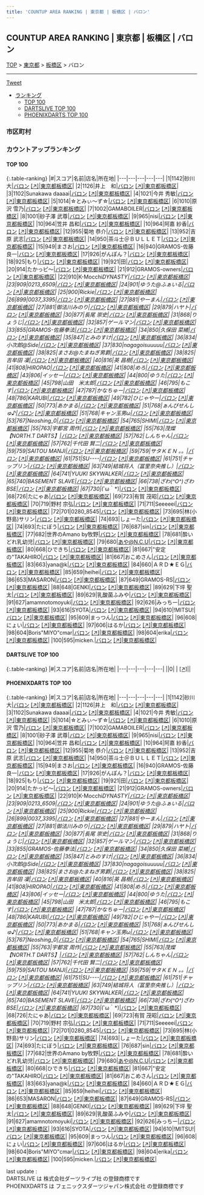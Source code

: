 ```yaml
---
title: 'COUNTUP AREA RANKING | 東京都 | 板橋区 | バロン'
---
```

## COUNTUP AREA RANKING | 東京都 | 板橋区 | バロン

[TOP](/darts/rank/) > [東京都](/darts/rank/東京都/) > [板橋区](/darts/rank/東京都/板橋区/) > バロン

___

<a href="https://twitter.com/share?ref_src=twsrc%5Etfw" data-text="COUNTUP AREA RANKING | 東京都板橋区バロン" class="twitter-share-button" data-hashtags="DARTSLIVE,PHOENIXDARTS,darts,ダーツ" data-show-count="false">Tweet</a>

* [ランキング](#カウントアップランキング)
    * [TOP 100](#top-100)
    * [DARTSLIVE TOP 100](#dartslive-top-100)
    * [PHOENIXDARTS TOP 100](#phoenixdarts-top-100)

### 市区町村

<ul>

</ul>

### カウントアップランキング

#### TOP 100



{:.table-ranking}
|#|スコア|名前|店名|所在地|
|---|---|---|---|---|
|1|1142|<span class="rank-name-pd"><span class="pro-icon-pd"></span>砂川 大</span>|<a href="/darts/rank/shops/9634.html">バロン</a> <a href="https://vs.phoenixdarts.com/jp/shop/shopDetailInfo/s_9634?s_seq=9634">[↗]</a>|<a href="/darts/rank/東京都/板橋区">東京都板橋区</a>|
|2|1126|<span class="rank-name-pd">井上　和</span>|<a href="/darts/rank/shops/9634.html">バロン</a> <a href="https://vs.phoenixdarts.com/jp/shop/shopDetailInfo/s_9634?s_seq=9634">[↗]</a>|<a href="/darts/rank/東京都/板橋区">東京都板橋区</a>|
|3|1102|<span class="rank-name-pd">Sunakawa daaaai</span>|<a href="/darts/rank/shops/9634.html">バロン</a> <a href="https://vs.phoenixdarts.com/jp/shop/shopDetailInfo/s_9634?s_seq=9634">[↗]</a>|<a href="/darts/rank/東京都/板橋区">東京都板橋区</a>|
|4|1021|<span class="rank-name-pd"><span class="pro-icon-pd"></span>今井 秀敏</span>|<a href="/darts/rank/shops/9634.html">バロン</a> <a href="https://vs.phoenixdarts.com/jp/shop/shopDetailInfo/s_9634?s_seq=9634">[↗]</a>|<a href="/darts/rank/東京都/板橋区">東京都板橋区</a>|
|5|1014|<span class="rank-name-pd">☆とみぃ～ず☆</span>|<a href="/darts/rank/shops/9634.html">バロン</a> <a href="https://vs.phoenixdarts.com/jp/shop/shopDetailInfo/s_9634?s_seq=9634">[↗]</a>|<a href="/darts/rank/東京都/板橋区">東京都板橋区</a>|
|6|1010|<span class="rank-name-pd"><span class="pro-icon-pd"></span>原沢 雪乃</span>|<a href="/darts/rank/shops/9634.html">バロン</a> <a href="https://vs.phoenixdarts.com/jp/shop/shopDetailInfo/s_9634?s_seq=9634">[↗]</a>|<a href="/darts/rank/東京都/板橋区">東京都板橋区</a>|
|7|1002|<span class="rank-name-pd">GAMABOILER</span>|<a href="/darts/rank/shops/9634.html">バロン</a> <a href="https://vs.phoenixdarts.com/jp/shop/shopDetailInfo/s_9634?s_seq=9634">[↗]</a>|<a href="/darts/rank/東京都/板橋区">東京都板橋区</a>|
|8|1001|<span class="rank-name-pd"><span class="pro-icon-pd"></span>砂子澤 武尊</span>|<a href="/darts/rank/shops/9634.html">バロン</a> <a href="https://vs.phoenixdarts.com/jp/shop/shopDetailInfo/s_9634?s_seq=9634">[↗]</a>|<a href="/darts/rank/東京都/板橋区">東京都板橋区</a>|
|9|965|<span class="rank-name-pd">nisi</span>|<a href="/darts/rank/shops/9634.html">バロン</a> <a href="https://vs.phoenixdarts.com/jp/shop/shopDetailInfo/s_9634?s_seq=9634">[↗]</a>|<a href="/darts/rank/東京都/板橋区">東京都板橋区</a>|
|10|964|<span class="rank-name-pd"><span class="pro-icon-pd"></span>笠井 昌和</span>|<a href="/darts/rank/shops/9634.html">バロン</a> <a href="https://vs.phoenixdarts.com/jp/shop/shopDetailInfo/s_9634?s_seq=9634">[↗]</a>|<a href="/darts/rank/東京都/板橋区">東京都板橋区</a>|
|10|964|<span class="rank-name-pd"><span class="pro-icon-pd"></span>阿嘉 紗香</span>|<a href="/darts/rank/shops/9634.html">バロン</a> <a href="https://vs.phoenixdarts.com/jp/shop/shopDetailInfo/s_9634?s_seq=9634">[↗]</a>|<a href="/darts/rank/東京都/板橋区">東京都板橋区</a>|
|12|955|<span class="rank-name-pd"><span class="pro-icon-pd"></span>菊地 恭介</span>|<a href="/darts/rank/shops/9634.html">バロン</a> <a href="https://vs.phoenixdarts.com/jp/shop/shopDetailInfo/s_9634?s_seq=9634">[↗]</a>|<a href="/darts/rank/東京都/板橋区">東京都板橋区</a>|
|13|952|<span class="rank-name-pd">吉原 武志</span>|<a href="/darts/rank/shops/9634.html">バロン</a> <a href="https://vs.phoenixdarts.com/jp/shop/shopDetailInfo/s_9634?s_seq=9634">[↗]</a>|<a href="/darts/rank/東京都/板橋区">東京都板橋区</a>|
|14|950|<span class="rank-name-pd">茶斗士＠ＢＵＬＬＥＴ</span>|<a href="/darts/rank/shops/9634.html">バロン</a> <a href="https://vs.phoenixdarts.com/jp/shop/shopDetailInfo/s_9634?s_seq=9634">[↗]</a>|<a href="/darts/rank/東京都/板橋区">東京都板橋区</a>|
|15|949|<span class="rank-name-pd">まさお</span>|<a href="/darts/rank/shops/9634.html">バロン</a> <a href="https://vs.phoenixdarts.com/jp/shop/shopDetailInfo/s_9634?s_seq=9634">[↗]</a>|<a href="/darts/rank/東京都/板橋区">東京都板橋区</a>|
|16|940|<span class="rank-name-pd">GRAMOS-佐藤良一</span>|<a href="/darts/rank/shops/9634.html">バロン</a> <a href="https://vs.phoenixdarts.com/jp/shop/shopDetailInfo/s_9634?s_seq=9634">[↗]</a>|<a href="/darts/rank/東京都/板橋区">東京都板橋区</a>|
|17|926|<span class="rank-name-pd">がんぽん？</span>|<a href="/darts/rank/shops/9634.html">バロン</a> <a href="https://vs.phoenixdarts.com/jp/shop/shopDetailInfo/s_9634?s_seq=9634">[↗]</a>|<a href="/darts/rank/東京都/板橋区">東京都板橋区</a>|
|18|925|<span class="rank-name-pd">もり</span>|<a href="/darts/rank/shops/9634.html">バロン</a> <a href="https://vs.phoenixdarts.com/jp/shop/shopDetailInfo/s_9634?s_seq=9634">[↗]</a>|<a href="/darts/rank/東京都/板橋区">東京都板橋区</a>|
|19|921|<span class="rank-name-pd">田</span>|<a href="/darts/rank/shops/9634.html">バロン</a> <a href="https://vs.phoenixdarts.com/jp/shop/shopDetailInfo/s_9634?s_seq=9634">[↗]</a>|<a href="/darts/rank/東京都/板橋区">東京都板橋区</a>|
|20|914|<span class="rank-name-pd">たかっピ～</span>|<a href="/darts/rank/shops/9634.html">バロン</a> <a href="https://vs.phoenixdarts.com/jp/shop/shopDetailInfo/s_9634?s_seq=9634">[↗]</a>|<a href="/darts/rank/東京都/板橋区">東京都板橋区</a>|
|21|912|<span class="rank-name-pd">GRAMOS-owners</span>|<a href="/darts/rank/shops/9634.html">バロン</a> <a href="https://vs.phoenixdarts.com/jp/shop/shopDetailInfo/s_9634?s_seq=9634">[↗]</a>|<a href="/darts/rank/東京都/板橋区">東京都板橋区</a>|
|22|910|<span class="rank-name-pd">K-Mocchi*DYNASTY</span>|<a href="/darts/rank/shops/9634.html">バロン</a> <a href="https://vs.phoenixdarts.com/jp/shop/shopDetailInfo/s_9634?s_seq=9634">[↗]</a>|<a href="/darts/rank/東京都/板橋区">東京都板橋区</a>|
|23|909|<span class="rank-name-pd">0213_6509</span>|<a href="/darts/rank/shops/9634.html">バロン</a> <a href="https://vs.phoenixdarts.com/jp/shop/shopDetailInfo/s_9634?s_seq=9634">[↗]</a>|<a href="/darts/rank/東京都/板橋区">東京都板橋区</a>|
|24|901|<span class="rank-name-pd">ゆうた@ふぁいる</span>|<a href="/darts/rank/shops/9634.html">バロン</a> <a href="https://vs.phoenixdarts.com/jp/shop/shopDetailInfo/s_9634?s_seq=9634">[↗]</a>|<a href="/darts/rank/東京都/板橋区">東京都板橋区</a>|
|25|900|<span class="rank-name-pd">Rickie</span>|<a href="/darts/rank/shops/9634.html">バロン</a> <a href="https://vs.phoenixdarts.com/jp/shop/shopDetailInfo/s_9634?s_seq=9634">[↗]</a>|<a href="/darts/rank/東京都/板橋区">東京都板橋区</a>|
|26|899|<span class="rank-name-pd">0037_3395</span>|<a href="/darts/rank/shops/9634.html">バロン</a> <a href="https://vs.phoenixdarts.com/jp/shop/shopDetailInfo/s_9634?s_seq=9634">[↗]</a>|<a href="/darts/rank/東京都/板橋区">東京都板橋区</a>|
|27|881|<span class="rank-name-pd">やーまん</span>|<a href="/darts/rank/shops/9634.html">バロン</a> <a href="https://vs.phoenixdarts.com/jp/shop/shopDetailInfo/s_9634?s_seq=9634">[↗]</a>|<a href="/darts/rank/東京都/板橋区">東京都板橋区</a>|
|27|881|<span class="rank-name-pd">御法川みのり</span>|<a href="/darts/rank/shops/9634.html">バロン</a> <a href="https://vs.phoenixdarts.com/jp/shop/shopDetailInfo/s_9634?s_seq=9634">[↗]</a>|<a href="/darts/rank/東京都/板橋区">東京都板橋区</a>|
|29|879|<span class="rank-name-pd">ハヤト</span>|<a href="/darts/rank/shops/9634.html">バロン</a> <a href="https://vs.phoenixdarts.com/jp/shop/shopDetailInfo/s_9634?s_seq=9634">[↗]</a>|<a href="/darts/rank/東京都/板橋区">東京都板橋区</a>|
|30|877|<span class="rank-name-pd">長尾 崇史</span>|<a href="/darts/rank/shops/9634.html">バロン</a> <a href="https://vs.phoenixdarts.com/jp/shop/shopDetailInfo/s_9634?s_seq=9634">[↗]</a>|<a href="/darts/rank/東京都/板橋区">東京都板橋区</a>|
|31|868|<span class="rank-name-pd">りょうじ</span>|<a href="/darts/rank/shops/9634.html">バロン</a> <a href="https://vs.phoenixdarts.com/jp/shop/shopDetailInfo/s_9634?s_seq=9634">[↗]</a>|<a href="/darts/rank/東京都/板橋区">東京都板橋区</a>|
|32|857|<span class="rank-name-pd">ゲールマン</span>|<a href="/darts/rank/shops/9634.html">バロン</a> <a href="https://vs.phoenixdarts.com/jp/shop/shopDetailInfo/s_9634?s_seq=9634">[↗]</a>|<a href="/darts/rank/東京都/板橋区">東京都板橋区</a>|
|33|855|<span class="rank-name-pd">GRAMOS-佐藤拳法</span>|<a href="/darts/rank/shops/9634.html">バロン</a> <a href="https://vs.phoenixdarts.com/jp/shop/shopDetailInfo/s_9634?s_seq=9634">[↗]</a>|<a href="/darts/rank/東京都/板橋区">東京都板橋区</a>|
|34|850|<span class="rank-name-pd">久保田 菜緒</span>|<a href="/darts/rank/shops/9634.html">バロン</a> <a href="https://vs.phoenixdarts.com/jp/shop/shopDetailInfo/s_9634?s_seq=9634">[↗]</a>|<a href="/darts/rank/東京都/板橋区">東京都板橋区</a>|
|35|847|<span class="rank-name-pd">とみのすけ</span>|<a href="/darts/rank/shops/9634.html">バロン</a> <a href="https://vs.phoenixdarts.com/jp/shop/shopDetailInfo/s_9634?s_seq=9634">[↗]</a>|<a href="/darts/rank/東京都/板橋区">東京都板橋区</a>|
|36|834|<span class="rank-name-pd">小次郎@Side</span>|<a href="/darts/rank/shops/9634.html">バロン</a> <a href="https://vs.phoenixdarts.com/jp/shop/shopDetailInfo/s_9634?s_seq=9634">[↗]</a>|<a href="/darts/rank/東京都/板橋区">東京都板橋区</a>|
|37|830|<span class="rank-name-pd">nagagoisuuuuu</span>|<a href="/darts/rank/shops/9634.html">バロン</a> <a href="https://vs.phoenixdarts.com/jp/shop/shopDetailInfo/s_9634?s_seq=9634">[↗]</a>|<a href="/darts/rank/東京都/板橋区">東京都板橋区</a>|
|38|825|<span class="rank-name-pd">まさお@たまねぎ男爵</span>|<a href="/darts/rank/shops/9634.html">バロン</a> <a href="https://vs.phoenixdarts.com/jp/shop/shopDetailInfo/s_9634?s_seq=9634">[↗]</a>|<a href="/darts/rank/東京都/板橋区">東京都板橋区</a>|
|38|825|<span class="rank-name-pd"><span class="pro-icon-pd"></span>吉牟田 凜</span>|<a href="/darts/rank/shops/9634.html">バロン</a> <a href="https://vs.phoenixdarts.com/jp/shop/shopDetailInfo/s_9634?s_seq=9634">[↗]</a>|<a href="/darts/rank/東京都/板橋区">東京都板橋区</a>|
|40|816|<span class="rank-name-pd"><span class="pro-icon-pd"></span>英 昌樹</span>|<a href="/darts/rank/shops/9634.html">バロン</a> <a href="https://vs.phoenixdarts.com/jp/shop/shopDetailInfo/s_9634?s_seq=9634">[↗]</a>|<a href="/darts/rank/東京都/板橋区">東京都板橋区</a>|
|41|808|<span class="rank-name-pd">HIROPAO</span>|<a href="/darts/rank/shops/9634.html">バロン</a> <a href="https://vs.phoenixdarts.com/jp/shop/shopDetailInfo/s_9634?s_seq=9634">[↗]</a>|<a href="/darts/rank/東京都/板橋区">東京都板橋区</a>|
|41|808|<span class="rank-name-pd">めろ</span>|<a href="/darts/rank/shops/9634.html">バロン</a> <a href="https://vs.phoenixdarts.com/jp/shop/shopDetailInfo/s_9634?s_seq=9634">[↗]</a>|<a href="/darts/rank/東京都/板橋区">東京都板橋区</a>|
|43|806|<span class="rank-name-pd">イッセー</span>|<a href="/darts/rank/shops/9634.html">バロン</a> <a href="https://vs.phoenixdarts.com/jp/shop/shopDetailInfo/s_9634?s_seq=9634">[↗]</a>|<a href="/darts/rank/東京都/板橋区">東京都板橋区</a>|
|44|800|<span class="rank-name-pd">ゆうた</span>|<a href="/darts/rank/shops/9634.html">バロン</a> <a href="https://vs.phoenixdarts.com/jp/shop/shopDetailInfo/s_9634?s_seq=9634">[↗]</a>|<a href="/darts/rank/東京都/板橋区">東京都板橋区</a>|
|45|798|<span class="rank-name-pd">山田　米太郎</span>|<a href="/darts/rank/shops/9634.html">バロン</a> <a href="https://vs.phoenixdarts.com/jp/shop/shopDetailInfo/s_9634?s_seq=9634">[↗]</a>|<a href="/darts/rank/東京都/板橋区">東京都板橋区</a>|
|46|795|<span class="rank-name-pd">もこす</span>|<a href="/darts/rank/shops/9634.html">バロン</a> <a href="https://vs.phoenixdarts.com/jp/shop/shopDetailInfo/s_9634?s_seq=9634">[↗]</a>|<a href="/darts/rank/東京都/板橋区">東京都板橋区</a>|
|47|787|<span class="rank-name-pd">かなちゅー</span>|<a href="/darts/rank/shops/9634.html">バロン</a> <a href="https://vs.phoenixdarts.com/jp/shop/shopDetailInfo/s_9634?s_seq=9634">[↗]</a>|<a href="/darts/rank/東京都/板橋区">東京都板橋区</a>|
|48|786|<span class="rank-name-pd">KARUBI</span>|<a href="/darts/rank/shops/9634.html">バロン</a> <a href="https://vs.phoenixdarts.com/jp/shop/shopDetailInfo/s_9634?s_seq=9634">[↗]</a>|<a href="/darts/rank/東京都/板橋区">東京都板橋区</a>|
|49|782|<span class="rank-name-pd">ひじゃやー</span>|<a href="/darts/rank/shops/9634.html">バロン</a> <a href="https://vs.phoenixdarts.com/jp/shop/shopDetailInfo/s_9634?s_seq=9634">[↗]</a>|<a href="/darts/rank/東京都/板橋区">東京都板橋区</a>|
|50|773|<span class="rank-name-pd">あかまる</span>|<a href="/darts/rank/shops/9634.html">バロン</a> <a href="https://vs.phoenixdarts.com/jp/shop/shopDetailInfo/s_9634?s_seq=9634">[↗]</a>|<a href="/darts/rank/東京都/板橋区">東京都板橋区</a>|
|51|768|<span class="rank-name-pd">ぁんぴせんしゅ♪</span>|<a href="/darts/rank/shops/9634.html">バロン</a> <a href="https://vs.phoenixdarts.com/jp/shop/shopDetailInfo/s_9634?s_seq=9634">[↗]</a>|<a href="/darts/rank/東京都/板橋区">東京都板橋区</a>|
|51|768|<span class="rank-name-pd">キャン玉男ω</span>|<a href="/darts/rank/shops/9634.html">バロン</a> <a href="https://vs.phoenixdarts.com/jp/shop/shopDetailInfo/s_9634?s_seq=9634">[↗]</a>|<a href="/darts/rank/東京都/板橋区">東京都板橋区</a>|
|53|767|<span class="rank-name-pd">Neoshing_0</span>|<a href="/darts/rank/shops/9634.html">バロン</a> <a href="https://vs.phoenixdarts.com/jp/shop/shopDetailInfo/s_9634?s_seq=9634">[↗]</a>|<a href="/darts/rank/東京都/板橋区">東京都板橋区</a>|
|54|765|<span class="rank-name-pd">SHIMI</span>|<a href="/darts/rank/shops/9634.html">バロン</a> <a href="https://vs.phoenixdarts.com/jp/shop/shopDetailInfo/s_9634?s_seq=9634">[↗]</a>|<a href="/darts/rank/東京都/板橋区">東京都板橋区</a>|
|55|763|<span class="rank-name-pd">宇都宮 周作</span>|<a href="/darts/rank/shops/9634.html">バロン</a> <a href="https://vs.phoenixdarts.com/jp/shop/shopDetailInfo/s_9634?s_seq=9634">[↗]</a>|<a href="/darts/rank/東京都/板橋区">東京都板橋区</a>|
|55|763|<span class="rank-name-pd">茂燦【NORTH.T DARTS】</span>|<a href="/darts/rank/shops/9634.html">バロン</a> <a href="https://vs.phoenixdarts.com/jp/shop/shopDetailInfo/s_9634?s_seq=9634">[↗]</a>|<a href="/darts/rank/東京都/板橋区">東京都板橋区</a>|
|57|762|<span class="rank-name-pd">しんちゃん</span>|<a href="/darts/rank/shops/9634.html">バロン</a> <a href="https://vs.phoenixdarts.com/jp/shop/shopDetailInfo/s_9634?s_seq=9634">[↗]</a>|<a href="/darts/rank/東京都/板橋区">東京都板橋区</a>|
|57|762|<span class="rank-name-pd">千代田 賢二</span>|<a href="/darts/rank/shops/9634.html">バロン</a> <a href="https://vs.phoenixdarts.com/jp/shop/shopDetailInfo/s_9634?s_seq=9634">[↗]</a>|<a href="/darts/rank/東京都/板橋区">東京都板橋区</a>|
|59|759|<span class="rank-name-pd">SAITOU MANJI</span>|<a href="/darts/rank/shops/9634.html">バロン</a> <a href="https://vs.phoenixdarts.com/jp/shop/shopDetailInfo/s_9634?s_seq=9634">[↗]</a>|<a href="/darts/rank/東京都/板橋区">東京都板橋区</a>|
|59|759|<span class="rank-name-pd">サタＫＥＮ 。。</span>|<a href="/darts/rank/shops/9634.html">バロン</a> <a href="https://vs.phoenixdarts.com/jp/shop/shopDetailInfo/s_9634?s_seq=9634">[↗]</a>|<a href="/darts/rank/東京都/板橋区">東京都板橋区</a>|
|61|751|<span class="rank-name-pd">SU----</span>|<a href="/darts/rank/shops/9634.html">バロン</a> <a href="https://vs.phoenixdarts.com/jp/shop/shopDetailInfo/s_9634?s_seq=9634">[↗]</a>|<a href="/darts/rank/東京都/板橋区">東京都板橋区</a>|
|61|751|<span class="rank-name-pd">チャップリン</span>|<a href="/darts/rank/shops/9634.html">バロン</a> <a href="https://vs.phoenixdarts.com/jp/shop/shopDetailInfo/s_9634?s_seq=9634">[↗]</a>|<a href="/darts/rank/東京都/板橋区">東京都板橋区</a>|
|63|749|<span class="rank-name-pd">結城将人（冨里奈央推し）</span>|<a href="/darts/rank/shops/9634.html">バロン</a> <a href="https://vs.phoenixdarts.com/jp/shop/shopDetailInfo/s_9634?s_seq=9634">[↗]</a>|<a href="/darts/rank/東京都/板橋区">東京都板橋区</a>|
|64|741|<span class="rank-name-pd">YUUKI SKYWALKER</span>|<a href="/darts/rank/shops/9634.html">バロン</a> <a href="https://vs.phoenixdarts.com/jp/shop/shopDetailInfo/s_9634?s_seq=9634">[↗]</a>|<a href="/darts/rank/東京都/板橋区">東京都板橋区</a>|
|65|740|<span class="rank-name-pd">BASEMENT SLAVE</span>|<a href="/darts/rank/shops/9634.html">バロン</a> <a href="https://vs.phoenixdarts.com/jp/shop/shopDetailInfo/s_9634?s_seq=9634">[↗]</a>|<a href="/darts/rank/東京都/板橋区">東京都板橋区</a>|
|66|738|<span class="rank-name-pd">ざわ(^O^)ざわBSE</span>|<a href="/darts/rank/shops/9634.html">バロン</a> <a href="https://vs.phoenixdarts.com/jp/shop/shopDetailInfo/s_9634?s_seq=9634">[↗]</a>|<a href="/darts/rank/東京都/板橋区">東京都板橋区</a>|
|67|730|<span class="rank-name-pd">(*´ω｀*)</span>|<a href="/darts/rank/shops/9634.html">バロン</a> <a href="https://vs.phoenixdarts.com/jp/shop/shopDetailInfo/s_9634?s_seq=9634">[↗]</a>|<a href="/darts/rank/東京都/板橋区">東京都板橋区</a>|
|68|726|<span class="rank-name-pd">たにゃあ</span>|<a href="/darts/rank/shops/9634.html">バロン</a> <a href="https://vs.phoenixdarts.com/jp/shop/shopDetailInfo/s_9634?s_seq=9634">[↗]</a>|<a href="/darts/rank/東京都/板橋区">東京都板橋区</a>|
|69|723|<span class="rank-name-pd">有賀 茂昭</span>|<a href="/darts/rank/shops/9634.html">バロン</a> <a href="https://vs.phoenixdarts.com/jp/shop/shopDetailInfo/s_9634?s_seq=9634">[↗]</a>|<a href="/darts/rank/東京都/板橋区">東京都板橋区</a>|
|70|719|<span class="rank-name-pd"><span class="pro-icon-pd"></span>野村 宗弘</span>|<a href="/darts/rank/shops/9634.html">バロン</a> <a href="https://vs.phoenixdarts.com/jp/shop/shopDetailInfo/s_9634?s_seq=9634">[↗]</a>|<a href="/darts/rank/東京都/板橋区">東京都板橋区</a>|
|71|711|<span class="rank-name-pd">Seeeeei</span>|<a href="/darts/rank/shops/9634.html">バロン</a> <a href="https://vs.phoenixdarts.com/jp/shop/shopDetailInfo/s_9634?s_seq=9634">[↗]</a>|<a href="/darts/rank/東京都/板橋区">東京都板橋区</a>|
|72|701|<span class="rank-name-pd">0280_8545</span>|<a href="/darts/rank/shops/9634.html">バロン</a> <a href="https://vs.phoenixdarts.com/jp/shop/shopDetailInfo/s_9634?s_seq=9634">[↗]</a>|<a href="/darts/rank/東京都/板橋区">東京都板橋区</a>|
|73|695|<span class="rank-name-pd">林(小野島)サリン</span>|<a href="/darts/rank/shops/9634.html">バロン</a> <a href="https://vs.phoenixdarts.com/jp/shop/shopDetailInfo/s_9634?s_seq=9634">[↗]</a>|<a href="/darts/rank/東京都/板橋区">東京都板橋区</a>|
|74|693|<span class="rank-name-pd">しょーた</span>|<a href="/darts/rank/shops/9634.html">バロン</a> <a href="https://vs.phoenixdarts.com/jp/shop/shopDetailInfo/s_9634?s_seq=9634">[↗]</a>|<a href="/darts/rank/東京都/板橋区">東京都板橋区</a>|
|74|693|<span class="rank-name-pd">たにぼう</span>|<a href="/darts/rank/shops/9634.html">バロン</a> <a href="https://vs.phoenixdarts.com/jp/shop/shopDetailInfo/s_9634?s_seq=9634">[↗]</a>|<a href="/darts/rank/東京都/板橋区">東京都板橋区</a>|
|76|687|<span class="rank-name-pd">sin</span>|<a href="/darts/rank/shops/9634.html">バロン</a> <a href="https://vs.phoenixdarts.com/jp/shop/shopDetailInfo/s_9634?s_seq=9634">[↗]</a>|<a href="/darts/rank/東京都/板橋区">東京都板橋区</a>|
|77|682|<span class="rank-name-pd">世界のAmano by牧野</span>|<a href="/darts/rank/shops/9634.html">バロン</a> <a href="https://vs.phoenixdarts.com/jp/shop/shopDetailInfo/s_9634?s_seq=9634">[↗]</a>|<a href="/darts/rank/東京都/板橋区">東京都板橋区</a>|
|78|681|<span class="rank-name-pd">酔いどれ乳幼児</span>|<a href="/darts/rank/shops/9634.html">バロン</a> <a href="https://vs.phoenixdarts.com/jp/shop/shopDetailInfo/s_9634?s_seq=9634">[↗]</a>|<a href="/darts/rank/東京都/板橋区">東京都板橋区</a>|
|79|680|<span class="rank-name-pd">あや@N.C.U</span>|<a href="/darts/rank/shops/9634.html">バロン</a> <a href="https://vs.phoenixdarts.com/jp/shop/shopDetailInfo/s_9634?s_seq=9634">[↗]</a>|<a href="/darts/rank/東京都/板橋区">東京都板橋区</a>|
|80|668|<span class="rank-name-pd">ひできち</span>|<a href="/darts/rank/shops/9634.html">バロン</a> <a href="https://vs.phoenixdarts.com/jp/shop/shopDetailInfo/s_9634?s_seq=9634">[↗]</a>|<a href="/darts/rank/東京都/板橋区">東京都板橋区</a>|
|81|667|<span class="rank-name-pd">&quot;安定の&quot;TAKAHIRO</span>|<a href="/darts/rank/shops/9634.html">バロン</a> <a href="https://vs.phoenixdarts.com/jp/shop/shopDetailInfo/s_9634?s_seq=9634">[↗]</a>|<a href="/darts/rank/東京都/板橋区">東京都板橋区</a>|
|81|667|<span class="rank-name-pd">おこめさん</span>|<a href="/darts/rank/shops/9634.html">バロン</a> <a href="https://vs.phoenixdarts.com/jp/shop/shopDetailInfo/s_9634?s_seq=9634">[↗]</a>|<a href="/darts/rank/東京都/板橋区">東京都板橋区</a>|
|83|663|<span class="rank-name-pd">yana@k</span>|<a href="/darts/rank/shops/9634.html">バロン</a> <a href="https://vs.phoenixdarts.com/jp/shop/shopDetailInfo/s_9634?s_seq=9634">[↗]</a>|<a href="/darts/rank/東京都/板橋区">東京都板橋区</a>|
|84|660|<span class="rank-name-pd">ＡＲＤ★ＥＧ</span>|<a href="/darts/rank/shops/9634.html">バロン</a> <a href="https://vs.phoenixdarts.com/jp/shop/shopDetailInfo/s_9634?s_seq=9634">[↗]</a>|<a href="/darts/rank/東京都/板橋区">東京都板橋区</a>|
|85|659|<span class="rank-name-pd">heihei</span>|<a href="/darts/rank/shops/9634.html">バロン</a> <a href="https://vs.phoenixdarts.com/jp/shop/shopDetailInfo/s_9634?s_seq=9634">[↗]</a>|<a href="/darts/rank/東京都/板橋区">東京都板橋区</a>|
|86|653|<span class="rank-name-pd">MASARON</span>|<a href="/darts/rank/shops/9634.html">バロン</a> <a href="https://vs.phoenixdarts.com/jp/shop/shopDetailInfo/s_9634?s_seq=9634">[↗]</a>|<a href="/darts/rank/東京都/板橋区">東京都板橋区</a>|
|87|649|<span class="rank-name-pd">GRAMOS-RS</span>|<a href="/darts/rank/shops/9634.html">バロン</a> <a href="https://vs.phoenixdarts.com/jp/shop/shopDetailInfo/s_9634?s_seq=9634">[↗]</a>|<a href="/darts/rank/東京都/板橋区">東京都板橋区</a>|
|88|648|<span class="rank-name-pd">GENKI</span>|<a href="/darts/rank/shops/9634.html">バロン</a> <a href="https://vs.phoenixdarts.com/jp/shop/shopDetailInfo/s_9634?s_seq=9634">[↗]</a>|<a href="/darts/rank/東京都/板橋区">東京都板橋区</a>|
|89|629|<span class="rank-name-pd"><span class="pro-icon-pd"></span>下坪 聖太</span>|<a href="/darts/rank/shops/9634.html">バロン</a> <a href="https://vs.phoenixdarts.com/jp/shop/shopDetailInfo/s_9634?s_seq=9634">[↗]</a>|<a href="/darts/rank/東京都/板橋区">東京都板橋区</a>|
|89|629|<span class="rank-name-pd">乳酸菌ふみや</span>|<a href="/darts/rank/shops/9634.html">バロン</a> <a href="https://vs.phoenixdarts.com/jp/shop/shopDetailInfo/s_9634?s_seq=9634">[↗]</a>|<a href="/darts/rank/東京都/板橋区">東京都板橋区</a>|
|91|627|<span class="rank-name-pd">amamnotomoyuki</span>|<a href="/darts/rank/shops/9634.html">バロン</a> <a href="https://vs.phoenixdarts.com/jp/shop/shopDetailInfo/s_9634?s_seq=9634">[↗]</a>|<a href="/darts/rank/東京都/板橋区">東京都板橋区</a>|
|92|626|<span class="rank-name-pd">みっちー</span>|<a href="/darts/rank/shops/9634.html">バロン</a> <a href="https://vs.phoenixdarts.com/jp/shop/shopDetailInfo/s_9634?s_seq=9634">[↗]</a>|<a href="/darts/rank/東京都/板橋区">東京都板橋区</a>|
|93|616|<span class="rank-name-pd">SYOTA</span>|<a href="/darts/rank/shops/9634.html">バロン</a> <a href="https://vs.phoenixdarts.com/jp/shop/shopDetailInfo/s_9634?s_seq=9634">[↗]</a>|<a href="/darts/rank/東京都/板橋区">東京都板橋区</a>|
|94|610|<span class="rank-name-pd">!MITSU!</span>|<a href="/darts/rank/shops/9634.html">バロン</a> <a href="https://vs.phoenixdarts.com/jp/shop/shopDetailInfo/s_9634?s_seq=9634">[↗]</a>|<a href="/darts/rank/東京都/板橋区">東京都板橋区</a>|
|95|609|<span class="rank-name-pd">まっつん</span>|<a href="/darts/rank/shops/9634.html">バロン</a> <a href="https://vs.phoenixdarts.com/jp/shop/shopDetailInfo/s_9634?s_seq=9634">[↗]</a>|<a href="/darts/rank/東京都/板橋区">東京都板橋区</a>|
|96|608|<span class="rank-name-pd">にょい</span>|<a href="/darts/rank/shops/9634.html">バロン</a> <a href="https://vs.phoenixdarts.com/jp/shop/shopDetailInfo/s_9634?s_seq=9634">[↗]</a>|<a href="/darts/rank/東京都/板橋区">東京都板橋区</a>|
|97|606|<span class="rank-name-pd">はるか</span>|<a href="/darts/rank/shops/9634.html">バロン</a> <a href="https://vs.phoenixdarts.com/jp/shop/shopDetailInfo/s_9634?s_seq=9634">[↗]</a>|<a href="/darts/rank/東京都/板橋区">東京都板橋区</a>|
|98|604|<span class="rank-name-pd">Boris&quot;MIYO&quot;cmar</span>|<a href="/darts/rank/shops/9634.html">バロン</a> <a href="https://vs.phoenixdarts.com/jp/shop/shopDetailInfo/s_9634?s_seq=9634">[↗]</a>|<a href="/darts/rank/東京都/板橋区">東京都板橋区</a>|
|98|604|<span class="rank-name-pd">erika</span>|<a href="/darts/rank/shops/9634.html">バロン</a> <a href="https://vs.phoenixdarts.com/jp/shop/shopDetailInfo/s_9634?s_seq=9634">[↗]</a>|<a href="/darts/rank/東京都/板橋区">東京都板橋区</a>|
|100|595|<span class="rank-name-pd">micken.</span>|<a href="/darts/rank/shops/9634.html">バロン</a> <a href="https://vs.phoenixdarts.com/jp/shop/shopDetailInfo/s_9634?s_seq=9634">[↗]</a>|<a href="/darts/rank/東京都/板橋区">東京都板橋区</a>|


#### DARTSLIVE TOP 100



{:.table-ranking}
|#|スコア|名前|店名|所在地|
|---|---|---|---|---|
||0|<span class="rank-name-dl"> </span>|<a href="/darts/rank/shops/.html"></a> <a href="">[↗]</a>|<a href="/darts/rank//"></a>|


#### PHOENIXDARTS TOP 100



{:.table-ranking}
|#|スコア|名前|店名|所在地|
|---|---|---|---|---|
|1|1142|<span class="rank-name-pd"><span class="pro-icon-pd"></span>砂川 大</span>|<a href="/darts/rank/shops/9634.html">バロン</a> <a href="https://vs.phoenixdarts.com/jp/shop/shopDetailInfo/s_9634?s_seq=9634">[↗]</a>|<a href="/darts/rank/東京都/板橋区">東京都板橋区</a>|
|2|1126|<span class="rank-name-pd">井上　和</span>|<a href="/darts/rank/shops/9634.html">バロン</a> <a href="https://vs.phoenixdarts.com/jp/shop/shopDetailInfo/s_9634?s_seq=9634">[↗]</a>|<a href="/darts/rank/東京都/板橋区">東京都板橋区</a>|
|3|1102|<span class="rank-name-pd">Sunakawa daaaai</span>|<a href="/darts/rank/shops/9634.html">バロン</a> <a href="https://vs.phoenixdarts.com/jp/shop/shopDetailInfo/s_9634?s_seq=9634">[↗]</a>|<a href="/darts/rank/東京都/板橋区">東京都板橋区</a>|
|4|1021|<span class="rank-name-pd"><span class="pro-icon-pd"></span>今井 秀敏</span>|<a href="/darts/rank/shops/9634.html">バロン</a> <a href="https://vs.phoenixdarts.com/jp/shop/shopDetailInfo/s_9634?s_seq=9634">[↗]</a>|<a href="/darts/rank/東京都/板橋区">東京都板橋区</a>|
|5|1014|<span class="rank-name-pd">☆とみぃ～ず☆</span>|<a href="/darts/rank/shops/9634.html">バロン</a> <a href="https://vs.phoenixdarts.com/jp/shop/shopDetailInfo/s_9634?s_seq=9634">[↗]</a>|<a href="/darts/rank/東京都/板橋区">東京都板橋区</a>|
|6|1010|<span class="rank-name-pd"><span class="pro-icon-pd"></span>原沢 雪乃</span>|<a href="/darts/rank/shops/9634.html">バロン</a> <a href="https://vs.phoenixdarts.com/jp/shop/shopDetailInfo/s_9634?s_seq=9634">[↗]</a>|<a href="/darts/rank/東京都/板橋区">東京都板橋区</a>|
|7|1002|<span class="rank-name-pd">GAMABOILER</span>|<a href="/darts/rank/shops/9634.html">バロン</a> <a href="https://vs.phoenixdarts.com/jp/shop/shopDetailInfo/s_9634?s_seq=9634">[↗]</a>|<a href="/darts/rank/東京都/板橋区">東京都板橋区</a>|
|8|1001|<span class="rank-name-pd"><span class="pro-icon-pd"></span>砂子澤 武尊</span>|<a href="/darts/rank/shops/9634.html">バロン</a> <a href="https://vs.phoenixdarts.com/jp/shop/shopDetailInfo/s_9634?s_seq=9634">[↗]</a>|<a href="/darts/rank/東京都/板橋区">東京都板橋区</a>|
|9|965|<span class="rank-name-pd">nisi</span>|<a href="/darts/rank/shops/9634.html">バロン</a> <a href="https://vs.phoenixdarts.com/jp/shop/shopDetailInfo/s_9634?s_seq=9634">[↗]</a>|<a href="/darts/rank/東京都/板橋区">東京都板橋区</a>|
|10|964|<span class="rank-name-pd"><span class="pro-icon-pd"></span>笠井 昌和</span>|<a href="/darts/rank/shops/9634.html">バロン</a> <a href="https://vs.phoenixdarts.com/jp/shop/shopDetailInfo/s_9634?s_seq=9634">[↗]</a>|<a href="/darts/rank/東京都/板橋区">東京都板橋区</a>|
|10|964|<span class="rank-name-pd"><span class="pro-icon-pd"></span>阿嘉 紗香</span>|<a href="/darts/rank/shops/9634.html">バロン</a> <a href="https://vs.phoenixdarts.com/jp/shop/shopDetailInfo/s_9634?s_seq=9634">[↗]</a>|<a href="/darts/rank/東京都/板橋区">東京都板橋区</a>|
|12|955|<span class="rank-name-pd"><span class="pro-icon-pd"></span>菊地 恭介</span>|<a href="/darts/rank/shops/9634.html">バロン</a> <a href="https://vs.phoenixdarts.com/jp/shop/shopDetailInfo/s_9634?s_seq=9634">[↗]</a>|<a href="/darts/rank/東京都/板橋区">東京都板橋区</a>|
|13|952|<span class="rank-name-pd">吉原 武志</span>|<a href="/darts/rank/shops/9634.html">バロン</a> <a href="https://vs.phoenixdarts.com/jp/shop/shopDetailInfo/s_9634?s_seq=9634">[↗]</a>|<a href="/darts/rank/東京都/板橋区">東京都板橋区</a>|
|14|950|<span class="rank-name-pd">茶斗士＠ＢＵＬＬＥＴ</span>|<a href="/darts/rank/shops/9634.html">バロン</a> <a href="https://vs.phoenixdarts.com/jp/shop/shopDetailInfo/s_9634?s_seq=9634">[↗]</a>|<a href="/darts/rank/東京都/板橋区">東京都板橋区</a>|
|15|949|<span class="rank-name-pd">まさお</span>|<a href="/darts/rank/shops/9634.html">バロン</a> <a href="https://vs.phoenixdarts.com/jp/shop/shopDetailInfo/s_9634?s_seq=9634">[↗]</a>|<a href="/darts/rank/東京都/板橋区">東京都板橋区</a>|
|16|940|<span class="rank-name-pd">GRAMOS-佐藤良一</span>|<a href="/darts/rank/shops/9634.html">バロン</a> <a href="https://vs.phoenixdarts.com/jp/shop/shopDetailInfo/s_9634?s_seq=9634">[↗]</a>|<a href="/darts/rank/東京都/板橋区">東京都板橋区</a>|
|17|926|<span class="rank-name-pd">がんぽん？</span>|<a href="/darts/rank/shops/9634.html">バロン</a> <a href="https://vs.phoenixdarts.com/jp/shop/shopDetailInfo/s_9634?s_seq=9634">[↗]</a>|<a href="/darts/rank/東京都/板橋区">東京都板橋区</a>|
|18|925|<span class="rank-name-pd">もり</span>|<a href="/darts/rank/shops/9634.html">バロン</a> <a href="https://vs.phoenixdarts.com/jp/shop/shopDetailInfo/s_9634?s_seq=9634">[↗]</a>|<a href="/darts/rank/東京都/板橋区">東京都板橋区</a>|
|19|921|<span class="rank-name-pd">田</span>|<a href="/darts/rank/shops/9634.html">バロン</a> <a href="https://vs.phoenixdarts.com/jp/shop/shopDetailInfo/s_9634?s_seq=9634">[↗]</a>|<a href="/darts/rank/東京都/板橋区">東京都板橋区</a>|
|20|914|<span class="rank-name-pd">たかっピ～</span>|<a href="/darts/rank/shops/9634.html">バロン</a> <a href="https://vs.phoenixdarts.com/jp/shop/shopDetailInfo/s_9634?s_seq=9634">[↗]</a>|<a href="/darts/rank/東京都/板橋区">東京都板橋区</a>|
|21|912|<span class="rank-name-pd">GRAMOS-owners</span>|<a href="/darts/rank/shops/9634.html">バロン</a> <a href="https://vs.phoenixdarts.com/jp/shop/shopDetailInfo/s_9634?s_seq=9634">[↗]</a>|<a href="/darts/rank/東京都/板橋区">東京都板橋区</a>|
|22|910|<span class="rank-name-pd">K-Mocchi*DYNASTY</span>|<a href="/darts/rank/shops/9634.html">バロン</a> <a href="https://vs.phoenixdarts.com/jp/shop/shopDetailInfo/s_9634?s_seq=9634">[↗]</a>|<a href="/darts/rank/東京都/板橋区">東京都板橋区</a>|
|23|909|<span class="rank-name-pd">0213_6509</span>|<a href="/darts/rank/shops/9634.html">バロン</a> <a href="https://vs.phoenixdarts.com/jp/shop/shopDetailInfo/s_9634?s_seq=9634">[↗]</a>|<a href="/darts/rank/東京都/板橋区">東京都板橋区</a>|
|24|901|<span class="rank-name-pd">ゆうた@ふぁいる</span>|<a href="/darts/rank/shops/9634.html">バロン</a> <a href="https://vs.phoenixdarts.com/jp/shop/shopDetailInfo/s_9634?s_seq=9634">[↗]</a>|<a href="/darts/rank/東京都/板橋区">東京都板橋区</a>|
|25|900|<span class="rank-name-pd">Rickie</span>|<a href="/darts/rank/shops/9634.html">バロン</a> <a href="https://vs.phoenixdarts.com/jp/shop/shopDetailInfo/s_9634?s_seq=9634">[↗]</a>|<a href="/darts/rank/東京都/板橋区">東京都板橋区</a>|
|26|899|<span class="rank-name-pd">0037_3395</span>|<a href="/darts/rank/shops/9634.html">バロン</a> <a href="https://vs.phoenixdarts.com/jp/shop/shopDetailInfo/s_9634?s_seq=9634">[↗]</a>|<a href="/darts/rank/東京都/板橋区">東京都板橋区</a>|
|27|881|<span class="rank-name-pd">やーまん</span>|<a href="/darts/rank/shops/9634.html">バロン</a> <a href="https://vs.phoenixdarts.com/jp/shop/shopDetailInfo/s_9634?s_seq=9634">[↗]</a>|<a href="/darts/rank/東京都/板橋区">東京都板橋区</a>|
|27|881|<span class="rank-name-pd">御法川みのり</span>|<a href="/darts/rank/shops/9634.html">バロン</a> <a href="https://vs.phoenixdarts.com/jp/shop/shopDetailInfo/s_9634?s_seq=9634">[↗]</a>|<a href="/darts/rank/東京都/板橋区">東京都板橋区</a>|
|29|879|<span class="rank-name-pd">ハヤト</span>|<a href="/darts/rank/shops/9634.html">バロン</a> <a href="https://vs.phoenixdarts.com/jp/shop/shopDetailInfo/s_9634?s_seq=9634">[↗]</a>|<a href="/darts/rank/東京都/板橋区">東京都板橋区</a>|
|30|877|<span class="rank-name-pd">長尾 崇史</span>|<a href="/darts/rank/shops/9634.html">バロン</a> <a href="https://vs.phoenixdarts.com/jp/shop/shopDetailInfo/s_9634?s_seq=9634">[↗]</a>|<a href="/darts/rank/東京都/板橋区">東京都板橋区</a>|
|31|868|<span class="rank-name-pd">りょうじ</span>|<a href="/darts/rank/shops/9634.html">バロン</a> <a href="https://vs.phoenixdarts.com/jp/shop/shopDetailInfo/s_9634?s_seq=9634">[↗]</a>|<a href="/darts/rank/東京都/板橋区">東京都板橋区</a>|
|32|857|<span class="rank-name-pd">ゲールマン</span>|<a href="/darts/rank/shops/9634.html">バロン</a> <a href="https://vs.phoenixdarts.com/jp/shop/shopDetailInfo/s_9634?s_seq=9634">[↗]</a>|<a href="/darts/rank/東京都/板橋区">東京都板橋区</a>|
|33|855|<span class="rank-name-pd">GRAMOS-佐藤拳法</span>|<a href="/darts/rank/shops/9634.html">バロン</a> <a href="https://vs.phoenixdarts.com/jp/shop/shopDetailInfo/s_9634?s_seq=9634">[↗]</a>|<a href="/darts/rank/東京都/板橋区">東京都板橋区</a>|
|34|850|<span class="rank-name-pd">久保田 菜緒</span>|<a href="/darts/rank/shops/9634.html">バロン</a> <a href="https://vs.phoenixdarts.com/jp/shop/shopDetailInfo/s_9634?s_seq=9634">[↗]</a>|<a href="/darts/rank/東京都/板橋区">東京都板橋区</a>|
|35|847|<span class="rank-name-pd">とみのすけ</span>|<a href="/darts/rank/shops/9634.html">バロン</a> <a href="https://vs.phoenixdarts.com/jp/shop/shopDetailInfo/s_9634?s_seq=9634">[↗]</a>|<a href="/darts/rank/東京都/板橋区">東京都板橋区</a>|
|36|834|<span class="rank-name-pd">小次郎@Side</span>|<a href="/darts/rank/shops/9634.html">バロン</a> <a href="https://vs.phoenixdarts.com/jp/shop/shopDetailInfo/s_9634?s_seq=9634">[↗]</a>|<a href="/darts/rank/東京都/板橋区">東京都板橋区</a>|
|37|830|<span class="rank-name-pd">nagagoisuuuuu</span>|<a href="/darts/rank/shops/9634.html">バロン</a> <a href="https://vs.phoenixdarts.com/jp/shop/shopDetailInfo/s_9634?s_seq=9634">[↗]</a>|<a href="/darts/rank/東京都/板橋区">東京都板橋区</a>|
|38|825|<span class="rank-name-pd">まさお@たまねぎ男爵</span>|<a href="/darts/rank/shops/9634.html">バロン</a> <a href="https://vs.phoenixdarts.com/jp/shop/shopDetailInfo/s_9634?s_seq=9634">[↗]</a>|<a href="/darts/rank/東京都/板橋区">東京都板橋区</a>|
|38|825|<span class="rank-name-pd"><span class="pro-icon-pd"></span>吉牟田 凜</span>|<a href="/darts/rank/shops/9634.html">バロン</a> <a href="https://vs.phoenixdarts.com/jp/shop/shopDetailInfo/s_9634?s_seq=9634">[↗]</a>|<a href="/darts/rank/東京都/板橋区">東京都板橋区</a>|
|40|816|<span class="rank-name-pd"><span class="pro-icon-pd"></span>英 昌樹</span>|<a href="/darts/rank/shops/9634.html">バロン</a> <a href="https://vs.phoenixdarts.com/jp/shop/shopDetailInfo/s_9634?s_seq=9634">[↗]</a>|<a href="/darts/rank/東京都/板橋区">東京都板橋区</a>|
|41|808|<span class="rank-name-pd">HIROPAO</span>|<a href="/darts/rank/shops/9634.html">バロン</a> <a href="https://vs.phoenixdarts.com/jp/shop/shopDetailInfo/s_9634?s_seq=9634">[↗]</a>|<a href="/darts/rank/東京都/板橋区">東京都板橋区</a>|
|41|808|<span class="rank-name-pd">めろ</span>|<a href="/darts/rank/shops/9634.html">バロン</a> <a href="https://vs.phoenixdarts.com/jp/shop/shopDetailInfo/s_9634?s_seq=9634">[↗]</a>|<a href="/darts/rank/東京都/板橋区">東京都板橋区</a>|
|43|806|<span class="rank-name-pd">イッセー</span>|<a href="/darts/rank/shops/9634.html">バロン</a> <a href="https://vs.phoenixdarts.com/jp/shop/shopDetailInfo/s_9634?s_seq=9634">[↗]</a>|<a href="/darts/rank/東京都/板橋区">東京都板橋区</a>|
|44|800|<span class="rank-name-pd">ゆうた</span>|<a href="/darts/rank/shops/9634.html">バロン</a> <a href="https://vs.phoenixdarts.com/jp/shop/shopDetailInfo/s_9634?s_seq=9634">[↗]</a>|<a href="/darts/rank/東京都/板橋区">東京都板橋区</a>|
|45|798|<span class="rank-name-pd">山田　米太郎</span>|<a href="/darts/rank/shops/9634.html">バロン</a> <a href="https://vs.phoenixdarts.com/jp/shop/shopDetailInfo/s_9634?s_seq=9634">[↗]</a>|<a href="/darts/rank/東京都/板橋区">東京都板橋区</a>|
|46|795|<span class="rank-name-pd">もこす</span>|<a href="/darts/rank/shops/9634.html">バロン</a> <a href="https://vs.phoenixdarts.com/jp/shop/shopDetailInfo/s_9634?s_seq=9634">[↗]</a>|<a href="/darts/rank/東京都/板橋区">東京都板橋区</a>|
|47|787|<span class="rank-name-pd">かなちゅー</span>|<a href="/darts/rank/shops/9634.html">バロン</a> <a href="https://vs.phoenixdarts.com/jp/shop/shopDetailInfo/s_9634?s_seq=9634">[↗]</a>|<a href="/darts/rank/東京都/板橋区">東京都板橋区</a>|
|48|786|<span class="rank-name-pd">KARUBI</span>|<a href="/darts/rank/shops/9634.html">バロン</a> <a href="https://vs.phoenixdarts.com/jp/shop/shopDetailInfo/s_9634?s_seq=9634">[↗]</a>|<a href="/darts/rank/東京都/板橋区">東京都板橋区</a>|
|49|782|<span class="rank-name-pd">ひじゃやー</span>|<a href="/darts/rank/shops/9634.html">バロン</a> <a href="https://vs.phoenixdarts.com/jp/shop/shopDetailInfo/s_9634?s_seq=9634">[↗]</a>|<a href="/darts/rank/東京都/板橋区">東京都板橋区</a>|
|50|773|<span class="rank-name-pd">あかまる</span>|<a href="/darts/rank/shops/9634.html">バロン</a> <a href="https://vs.phoenixdarts.com/jp/shop/shopDetailInfo/s_9634?s_seq=9634">[↗]</a>|<a href="/darts/rank/東京都/板橋区">東京都板橋区</a>|
|51|768|<span class="rank-name-pd">ぁんぴせんしゅ♪</span>|<a href="/darts/rank/shops/9634.html">バロン</a> <a href="https://vs.phoenixdarts.com/jp/shop/shopDetailInfo/s_9634?s_seq=9634">[↗]</a>|<a href="/darts/rank/東京都/板橋区">東京都板橋区</a>|
|51|768|<span class="rank-name-pd">キャン玉男ω</span>|<a href="/darts/rank/shops/9634.html">バロン</a> <a href="https://vs.phoenixdarts.com/jp/shop/shopDetailInfo/s_9634?s_seq=9634">[↗]</a>|<a href="/darts/rank/東京都/板橋区">東京都板橋区</a>|
|53|767|<span class="rank-name-pd">Neoshing_0</span>|<a href="/darts/rank/shops/9634.html">バロン</a> <a href="https://vs.phoenixdarts.com/jp/shop/shopDetailInfo/s_9634?s_seq=9634">[↗]</a>|<a href="/darts/rank/東京都/板橋区">東京都板橋区</a>|
|54|765|<span class="rank-name-pd">SHIMI</span>|<a href="/darts/rank/shops/9634.html">バロン</a> <a href="https://vs.phoenixdarts.com/jp/shop/shopDetailInfo/s_9634?s_seq=9634">[↗]</a>|<a href="/darts/rank/東京都/板橋区">東京都板橋区</a>|
|55|763|<span class="rank-name-pd">宇都宮 周作</span>|<a href="/darts/rank/shops/9634.html">バロン</a> <a href="https://vs.phoenixdarts.com/jp/shop/shopDetailInfo/s_9634?s_seq=9634">[↗]</a>|<a href="/darts/rank/東京都/板橋区">東京都板橋区</a>|
|55|763|<span class="rank-name-pd">茂燦【NORTH.T DARTS】</span>|<a href="/darts/rank/shops/9634.html">バロン</a> <a href="https://vs.phoenixdarts.com/jp/shop/shopDetailInfo/s_9634?s_seq=9634">[↗]</a>|<a href="/darts/rank/東京都/板橋区">東京都板橋区</a>|
|57|762|<span class="rank-name-pd">しんちゃん</span>|<a href="/darts/rank/shops/9634.html">バロン</a> <a href="https://vs.phoenixdarts.com/jp/shop/shopDetailInfo/s_9634?s_seq=9634">[↗]</a>|<a href="/darts/rank/東京都/板橋区">東京都板橋区</a>|
|57|762|<span class="rank-name-pd">千代田 賢二</span>|<a href="/darts/rank/shops/9634.html">バロン</a> <a href="https://vs.phoenixdarts.com/jp/shop/shopDetailInfo/s_9634?s_seq=9634">[↗]</a>|<a href="/darts/rank/東京都/板橋区">東京都板橋区</a>|
|59|759|<span class="rank-name-pd">SAITOU MANJI</span>|<a href="/darts/rank/shops/9634.html">バロン</a> <a href="https://vs.phoenixdarts.com/jp/shop/shopDetailInfo/s_9634?s_seq=9634">[↗]</a>|<a href="/darts/rank/東京都/板橋区">東京都板橋区</a>|
|59|759|<span class="rank-name-pd">サタＫＥＮ 。。</span>|<a href="/darts/rank/shops/9634.html">バロン</a> <a href="https://vs.phoenixdarts.com/jp/shop/shopDetailInfo/s_9634?s_seq=9634">[↗]</a>|<a href="/darts/rank/東京都/板橋区">東京都板橋区</a>|
|61|751|<span class="rank-name-pd">SU----</span>|<a href="/darts/rank/shops/9634.html">バロン</a> <a href="https://vs.phoenixdarts.com/jp/shop/shopDetailInfo/s_9634?s_seq=9634">[↗]</a>|<a href="/darts/rank/東京都/板橋区">東京都板橋区</a>|
|61|751|<span class="rank-name-pd">チャップリン</span>|<a href="/darts/rank/shops/9634.html">バロン</a> <a href="https://vs.phoenixdarts.com/jp/shop/shopDetailInfo/s_9634?s_seq=9634">[↗]</a>|<a href="/darts/rank/東京都/板橋区">東京都板橋区</a>|
|63|749|<span class="rank-name-pd">結城将人（冨里奈央推し）</span>|<a href="/darts/rank/shops/9634.html">バロン</a> <a href="https://vs.phoenixdarts.com/jp/shop/shopDetailInfo/s_9634?s_seq=9634">[↗]</a>|<a href="/darts/rank/東京都/板橋区">東京都板橋区</a>|
|64|741|<span class="rank-name-pd">YUUKI SKYWALKER</span>|<a href="/darts/rank/shops/9634.html">バロン</a> <a href="https://vs.phoenixdarts.com/jp/shop/shopDetailInfo/s_9634?s_seq=9634">[↗]</a>|<a href="/darts/rank/東京都/板橋区">東京都板橋区</a>|
|65|740|<span class="rank-name-pd">BASEMENT SLAVE</span>|<a href="/darts/rank/shops/9634.html">バロン</a> <a href="https://vs.phoenixdarts.com/jp/shop/shopDetailInfo/s_9634?s_seq=9634">[↗]</a>|<a href="/darts/rank/東京都/板橋区">東京都板橋区</a>|
|66|738|<span class="rank-name-pd">ざわ(^O^)ざわBSE</span>|<a href="/darts/rank/shops/9634.html">バロン</a> <a href="https://vs.phoenixdarts.com/jp/shop/shopDetailInfo/s_9634?s_seq=9634">[↗]</a>|<a href="/darts/rank/東京都/板橋区">東京都板橋区</a>|
|67|730|<span class="rank-name-pd">(*´ω｀*)</span>|<a href="/darts/rank/shops/9634.html">バロン</a> <a href="https://vs.phoenixdarts.com/jp/shop/shopDetailInfo/s_9634?s_seq=9634">[↗]</a>|<a href="/darts/rank/東京都/板橋区">東京都板橋区</a>|
|68|726|<span class="rank-name-pd">たにゃあ</span>|<a href="/darts/rank/shops/9634.html">バロン</a> <a href="https://vs.phoenixdarts.com/jp/shop/shopDetailInfo/s_9634?s_seq=9634">[↗]</a>|<a href="/darts/rank/東京都/板橋区">東京都板橋区</a>|
|69|723|<span class="rank-name-pd">有賀 茂昭</span>|<a href="/darts/rank/shops/9634.html">バロン</a> <a href="https://vs.phoenixdarts.com/jp/shop/shopDetailInfo/s_9634?s_seq=9634">[↗]</a>|<a href="/darts/rank/東京都/板橋区">東京都板橋区</a>|
|70|719|<span class="rank-name-pd"><span class="pro-icon-pd"></span>野村 宗弘</span>|<a href="/darts/rank/shops/9634.html">バロン</a> <a href="https://vs.phoenixdarts.com/jp/shop/shopDetailInfo/s_9634?s_seq=9634">[↗]</a>|<a href="/darts/rank/東京都/板橋区">東京都板橋区</a>|
|71|711|<span class="rank-name-pd">Seeeeei</span>|<a href="/darts/rank/shops/9634.html">バロン</a> <a href="https://vs.phoenixdarts.com/jp/shop/shopDetailInfo/s_9634?s_seq=9634">[↗]</a>|<a href="/darts/rank/東京都/板橋区">東京都板橋区</a>|
|72|701|<span class="rank-name-pd">0280_8545</span>|<a href="/darts/rank/shops/9634.html">バロン</a> <a href="https://vs.phoenixdarts.com/jp/shop/shopDetailInfo/s_9634?s_seq=9634">[↗]</a>|<a href="/darts/rank/東京都/板橋区">東京都板橋区</a>|
|73|695|<span class="rank-name-pd">林(小野島)サリン</span>|<a href="/darts/rank/shops/9634.html">バロン</a> <a href="https://vs.phoenixdarts.com/jp/shop/shopDetailInfo/s_9634?s_seq=9634">[↗]</a>|<a href="/darts/rank/東京都/板橋区">東京都板橋区</a>|
|74|693|<span class="rank-name-pd">しょーた</span>|<a href="/darts/rank/shops/9634.html">バロン</a> <a href="https://vs.phoenixdarts.com/jp/shop/shopDetailInfo/s_9634?s_seq=9634">[↗]</a>|<a href="/darts/rank/東京都/板橋区">東京都板橋区</a>|
|74|693|<span class="rank-name-pd">たにぼう</span>|<a href="/darts/rank/shops/9634.html">バロン</a> <a href="https://vs.phoenixdarts.com/jp/shop/shopDetailInfo/s_9634?s_seq=9634">[↗]</a>|<a href="/darts/rank/東京都/板橋区">東京都板橋区</a>|
|76|687|<span class="rank-name-pd">sin</span>|<a href="/darts/rank/shops/9634.html">バロン</a> <a href="https://vs.phoenixdarts.com/jp/shop/shopDetailInfo/s_9634?s_seq=9634">[↗]</a>|<a href="/darts/rank/東京都/板橋区">東京都板橋区</a>|
|77|682|<span class="rank-name-pd">世界のAmano by牧野</span>|<a href="/darts/rank/shops/9634.html">バロン</a> <a href="https://vs.phoenixdarts.com/jp/shop/shopDetailInfo/s_9634?s_seq=9634">[↗]</a>|<a href="/darts/rank/東京都/板橋区">東京都板橋区</a>|
|78|681|<span class="rank-name-pd">酔いどれ乳幼児</span>|<a href="/darts/rank/shops/9634.html">バロン</a> <a href="https://vs.phoenixdarts.com/jp/shop/shopDetailInfo/s_9634?s_seq=9634">[↗]</a>|<a href="/darts/rank/東京都/板橋区">東京都板橋区</a>|
|79|680|<span class="rank-name-pd">あや@N.C.U</span>|<a href="/darts/rank/shops/9634.html">バロン</a> <a href="https://vs.phoenixdarts.com/jp/shop/shopDetailInfo/s_9634?s_seq=9634">[↗]</a>|<a href="/darts/rank/東京都/板橋区">東京都板橋区</a>|
|80|668|<span class="rank-name-pd">ひできち</span>|<a href="/darts/rank/shops/9634.html">バロン</a> <a href="https://vs.phoenixdarts.com/jp/shop/shopDetailInfo/s_9634?s_seq=9634">[↗]</a>|<a href="/darts/rank/東京都/板橋区">東京都板橋区</a>|
|81|667|<span class="rank-name-pd">&quot;安定の&quot;TAKAHIRO</span>|<a href="/darts/rank/shops/9634.html">バロン</a> <a href="https://vs.phoenixdarts.com/jp/shop/shopDetailInfo/s_9634?s_seq=9634">[↗]</a>|<a href="/darts/rank/東京都/板橋区">東京都板橋区</a>|
|81|667|<span class="rank-name-pd">おこめさん</span>|<a href="/darts/rank/shops/9634.html">バロン</a> <a href="https://vs.phoenixdarts.com/jp/shop/shopDetailInfo/s_9634?s_seq=9634">[↗]</a>|<a href="/darts/rank/東京都/板橋区">東京都板橋区</a>|
|83|663|<span class="rank-name-pd">yana@k</span>|<a href="/darts/rank/shops/9634.html">バロン</a> <a href="https://vs.phoenixdarts.com/jp/shop/shopDetailInfo/s_9634?s_seq=9634">[↗]</a>|<a href="/darts/rank/東京都/板橋区">東京都板橋区</a>|
|84|660|<span class="rank-name-pd">ＡＲＤ★ＥＧ</span>|<a href="/darts/rank/shops/9634.html">バロン</a> <a href="https://vs.phoenixdarts.com/jp/shop/shopDetailInfo/s_9634?s_seq=9634">[↗]</a>|<a href="/darts/rank/東京都/板橋区">東京都板橋区</a>|
|85|659|<span class="rank-name-pd">heihei</span>|<a href="/darts/rank/shops/9634.html">バロン</a> <a href="https://vs.phoenixdarts.com/jp/shop/shopDetailInfo/s_9634?s_seq=9634">[↗]</a>|<a href="/darts/rank/東京都/板橋区">東京都板橋区</a>|
|86|653|<span class="rank-name-pd">MASARON</span>|<a href="/darts/rank/shops/9634.html">バロン</a> <a href="https://vs.phoenixdarts.com/jp/shop/shopDetailInfo/s_9634?s_seq=9634">[↗]</a>|<a href="/darts/rank/東京都/板橋区">東京都板橋区</a>|
|87|649|<span class="rank-name-pd">GRAMOS-RS</span>|<a href="/darts/rank/shops/9634.html">バロン</a> <a href="https://vs.phoenixdarts.com/jp/shop/shopDetailInfo/s_9634?s_seq=9634">[↗]</a>|<a href="/darts/rank/東京都/板橋区">東京都板橋区</a>|
|88|648|<span class="rank-name-pd">GENKI</span>|<a href="/darts/rank/shops/9634.html">バロン</a> <a href="https://vs.phoenixdarts.com/jp/shop/shopDetailInfo/s_9634?s_seq=9634">[↗]</a>|<a href="/darts/rank/東京都/板橋区">東京都板橋区</a>|
|89|629|<span class="rank-name-pd"><span class="pro-icon-pd"></span>下坪 聖太</span>|<a href="/darts/rank/shops/9634.html">バロン</a> <a href="https://vs.phoenixdarts.com/jp/shop/shopDetailInfo/s_9634?s_seq=9634">[↗]</a>|<a href="/darts/rank/東京都/板橋区">東京都板橋区</a>|
|89|629|<span class="rank-name-pd">乳酸菌ふみや</span>|<a href="/darts/rank/shops/9634.html">バロン</a> <a href="https://vs.phoenixdarts.com/jp/shop/shopDetailInfo/s_9634?s_seq=9634">[↗]</a>|<a href="/darts/rank/東京都/板橋区">東京都板橋区</a>|
|91|627|<span class="rank-name-pd">amamnotomoyuki</span>|<a href="/darts/rank/shops/9634.html">バロン</a> <a href="https://vs.phoenixdarts.com/jp/shop/shopDetailInfo/s_9634?s_seq=9634">[↗]</a>|<a href="/darts/rank/東京都/板橋区">東京都板橋区</a>|
|92|626|<span class="rank-name-pd">みっちー</span>|<a href="/darts/rank/shops/9634.html">バロン</a> <a href="https://vs.phoenixdarts.com/jp/shop/shopDetailInfo/s_9634?s_seq=9634">[↗]</a>|<a href="/darts/rank/東京都/板橋区">東京都板橋区</a>|
|93|616|<span class="rank-name-pd">SYOTA</span>|<a href="/darts/rank/shops/9634.html">バロン</a> <a href="https://vs.phoenixdarts.com/jp/shop/shopDetailInfo/s_9634?s_seq=9634">[↗]</a>|<a href="/darts/rank/東京都/板橋区">東京都板橋区</a>|
|94|610|<span class="rank-name-pd">!MITSU!</span>|<a href="/darts/rank/shops/9634.html">バロン</a> <a href="https://vs.phoenixdarts.com/jp/shop/shopDetailInfo/s_9634?s_seq=9634">[↗]</a>|<a href="/darts/rank/東京都/板橋区">東京都板橋区</a>|
|95|609|<span class="rank-name-pd">まっつん</span>|<a href="/darts/rank/shops/9634.html">バロン</a> <a href="https://vs.phoenixdarts.com/jp/shop/shopDetailInfo/s_9634?s_seq=9634">[↗]</a>|<a href="/darts/rank/東京都/板橋区">東京都板橋区</a>|
|96|608|<span class="rank-name-pd">にょい</span>|<a href="/darts/rank/shops/9634.html">バロン</a> <a href="https://vs.phoenixdarts.com/jp/shop/shopDetailInfo/s_9634?s_seq=9634">[↗]</a>|<a href="/darts/rank/東京都/板橋区">東京都板橋区</a>|
|97|606|<span class="rank-name-pd">はるか</span>|<a href="/darts/rank/shops/9634.html">バロン</a> <a href="https://vs.phoenixdarts.com/jp/shop/shopDetailInfo/s_9634?s_seq=9634">[↗]</a>|<a href="/darts/rank/東京都/板橋区">東京都板橋区</a>|
|98|604|<span class="rank-name-pd">Boris&quot;MIYO&quot;cmar</span>|<a href="/darts/rank/shops/9634.html">バロン</a> <a href="https://vs.phoenixdarts.com/jp/shop/shopDetailInfo/s_9634?s_seq=9634">[↗]</a>|<a href="/darts/rank/東京都/板橋区">東京都板橋区</a>|
|98|604|<span class="rank-name-pd">erika</span>|<a href="/darts/rank/shops/9634.html">バロン</a> <a href="https://vs.phoenixdarts.com/jp/shop/shopDetailInfo/s_9634?s_seq=9634">[↗]</a>|<a href="/darts/rank/東京都/板橋区">東京都板橋区</a>|
|100|595|<span class="rank-name-pd">micken.</span>|<a href="/darts/rank/shops/9634.html">バロン</a> <a href="https://vs.phoenixdarts.com/jp/shop/shopDetailInfo/s_9634?s_seq=9634">[↗]</a>|<a href="/darts/rank/東京都/板橋区">東京都板橋区</a>|


<div class="footer border-top border-gray-light mt-5 pt-3 text-right text-gray">
    last update : <span style="font-weight: italic" id="foot_last_modified"></span><br />
    DARTSLIVE は 株式会社ダーツライブ社 の登録商標です<br />
    PHOENIXDARTS は フェニックスダーツジャパン株式会社 の登録商標です<br />
</div>

<script src="https://cdnjs.cloudflare.com/ajax/libs/jquery.tablesorter/2.31.3/js/jquery.tablesorter.min.js" integrity="sha512-qzgd5cYSZcosqpzpn7zF2ZId8f/8CHmFKZ8j7mU4OUXTNRd5g+ZHBPsgKEwoqxCtdQvExE5LprwwPAgoicguNg==" crossorigin="anonymous" referrerpolicy="no-referrer"></script>
<link rel="stylesheet" href="https://cdnjs.cloudflare.com/ajax/libs/jquery.tablesorter/2.31.3/css/theme.default.min.css" integrity="sha512-wghhOJkjQX0Lh3NSWvNKeZ0ZpNn+SPVXX1Qyc9OCaogADktxrBiBdKGDoqVUOyhStvMBmJQ8ZdMHiR3wuEq8+w==" crossorigin="anonymous" referrerpolicy="no-referrer" />
<script>
$(function() {
    $(".table-ranking").tablesorter({sortList:[[0, 0]]});
    $("#foot_last_modified").text(formatDate(new Date(document.lastModified), 'yyyy-MM-dd HH:mm:ss'));
});
</script>

<script async src="https://platform.twitter.com/widgets.js" charset="utf-8"></script>